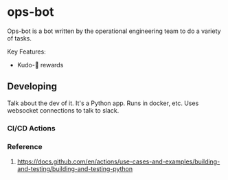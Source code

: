 # ops-bot

Ops-bot is a bot written by the operational engineering team to do a variety of tasks.

Key Features:

* Kudo-:carrot: rewards

## Developing

Talk about the dev of it. It's a Python app. Runs in docker, etc. Uses websocket connections to talk to slack.

### CI/CD Actions

### Reference

1. https://docs.github.com/en/actions/use-cases-and-examples/building-and-testing/building-and-testing-python
